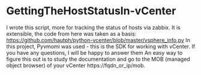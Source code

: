 # GettingTheHostStatusIn-vCenter
I wrote this script, more for tracking the status of hosts via zabbix. It is extensible, the code from here was taken as a basis: https://github.com/hautph/python-vcenter/blob/master/vsphere_info.py
In this project, Pyvmomi was used - this is the SDK for working with vCenter. If you have any questions, I will be happy to answer them
An easy way to figure this out is to study the documentation and go to the MOB (managed object browser) of your vCenter https://fqdn_or_ip/mob.
